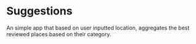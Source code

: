 # Suggestions #

An simple app that based on user inputted location, aggregates the best reviewed places based on their category.

